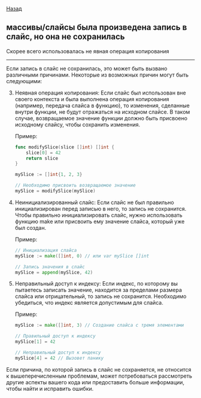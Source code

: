 [Назад](/L1/L1_.md) 

## массивы/слайсы была произведена запись в слайс, но она не сохранилась

Скорее всего использовалась не явная операция копирования

--------------------------------
Если запись в слайс не сохранилась, это может быть вызвано различными причинами. Некоторые из возможных причин могут быть следующими:

3. Неявная операция копирования: Если слайс был использован вне своего контекста и была выполнена операция копирования (например, передача слайса в функцию), то изменения, сделанные внутри функции, не будут отражаться на исходном слайсе. В таком случае, возвращаемое значение функции должно быть присвоено исходному слайсу, чтобы сохранить изменения.

   Пример:
   ```go
   func modifySlice(slice []int) []int {
       slice[0] = 42
       return slice
   }
   
   mySlice := []int{1, 2, 3}
   
   // Необходимо присвоить возвращаемое значение
   mySlice = modifySlice(mySlice)
   ```


1. Неинициализированный слайс: Если слайс не был правильно инициализирован перед записью в него, то запись не сохранится. Чтобы правильно инициализировать слайс, нужно использовать функцию make или присвоить ему значение слайса, который уже был создан.

   Пример:
   ```go
   // Инициализация слайса
   mySlice := make([]int, 0) // или var mySlice []int
   
   // Запись значения в слайс
   mySlice = append(mySlice, 42)
   ```

2. Неправильный доступ к индексу: Если индекс, по которому вы пытаетесь записать значение, находится за пределами размера слайса или отрицательный, то запись не сохранится. Необходимо убедиться, что индекс является допустимым для слайса.

   Пример:
   ```go
   mySlice := make([]int, 3) // Создание слайса с тремя элементами
   
   // Правильный доступ к индексу
   mySlice[1] = 42
   
   // Неправильный доступ к индексу
   mySlice[4] = 42 // Вызовет панику
   ```


Если причина, по которой запись в слайс не сохраняется, не относится к вышеперечисленным проблемам, может потребоваться рассмотреть другие аспекты вашего кода или предоставить больше информации, чтобы найти и исправить ошибки.